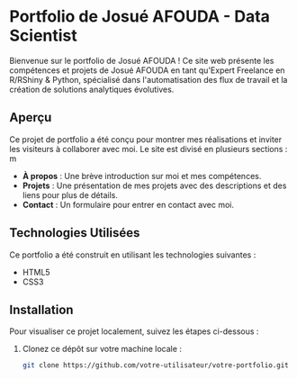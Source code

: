 #  Portfolio de Josué AFOUDA - Data Scientist

Bienvenue sur le portfolio de Josué AFOUDA ! Ce site web présente les compétences et projets de Josué AFOUDA en tant qu'Expert Freelance en R/RShiny & Python, spécialisé dans l'automatisation des flux de travail et la création de solutions analytiques évolutives. 

## Aperçu

Ce projet de portfolio a été conçu pour montrer mes réalisations et inviter les visiteurs à collaborer avec moi. Le site est divisé en plusieurs sections :
m
- **À propos** : Une brève introduction sur moi et mes compétences.
- **Projets** : Une présentation de mes projets avec des descriptions et des liens pour plus de détails.
- **Contact** : Un formulaire pour entrer en contact avec moi.

## Technologies Utilisées

Ce portfolio a été construit en utilisant les technologies suivantes :

- HTML5
- CSS3

## Installation

Pour visualiser ce projet localement, suivez les étapes ci-dessous :

1. Clonez ce dépôt sur votre machine locale :
   ```bash
   git clone https://github.com/votre-utilisateur/votre-portfolio.git
